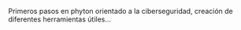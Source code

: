 Primeros pasos en phyton orientado a la ciberseguridad, creación de diferentes herramientas útiles...
